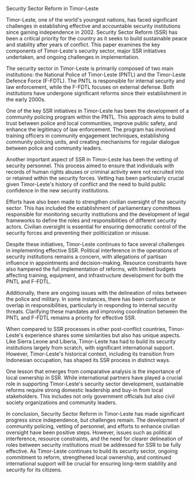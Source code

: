 Security Sector Reform in Timor-Leste

Timor-Leste, one of the world's youngest nations, has faced significant challenges in establishing effective and accountable security institutions since gaining independence in 2002. Security Sector Reform (SSR) has been a critical priority for the country as it seeks to build sustainable peace and stability after years of conflict. This paper examines the key components of Timor-Leste's security sector, major SSR initiatives undertaken, and ongoing challenges in implementation.

The security sector in Timor-Leste is primarily composed of two main institutions: the National Police of Timor-Leste (PNTL) and the Timor-Leste Defence Force (F-FDTL). The PNTL is responsible for internal security and law enforcement, while the F-FDTL focuses on external defense. Both institutions have undergone significant reforms since their establishment in the early 2000s.

One of the key SSR initiatives in Timor-Leste has been the development of a community policing program within the PNTL. This approach aims to build trust between police and local communities, improve public safety, and enhance the legitimacy of law enforcement. The program has involved training officers in community engagement techniques, establishing community policing units, and creating mechanisms for regular dialogue between police and community leaders.

Another important aspect of SSR in Timor-Leste has been the vetting of security personnel. This process aimed to ensure that individuals with records of human rights abuses or criminal activity were not recruited into or retained within the security forces. Vetting has been particularly crucial given Timor-Leste's history of conflict and the need to build public confidence in the new security institutions.

Efforts have also been made to strengthen civilian oversight of the security sector. This has included the establishment of parliamentary committees responsible for monitoring security institutions and the development of legal frameworks to define the roles and responsibilities of different security actors. Civilian oversight is essential for ensuring democratic control of the security forces and preventing their politicization or misuse.

Despite these initiatives, Timor-Leste continues to face several challenges in implementing effective SSR. Political interference in the operations of security institutions remains a concern, with allegations of partisan influence in appointments and decision-making. Resource constraints have also hampered the full implementation of reforms, with limited budgets affecting training, equipment, and infrastructure development for both the PNTL and F-FDTL.

Additionally, there are ongoing issues with the delineation of roles between the police and military. In some instances, there has been confusion or overlap in responsibilities, particularly in responding to internal security threats. Clarifying these mandates and improving coordination between the PNTL and F-FDTL remains a priority for effective SSR.

When compared to SSR processes in other post-conflict countries, Timor-Leste's experience shares some similarities but also has unique aspects. Like Sierra Leone and Liberia, Timor-Leste has had to build its security institutions largely from scratch, with significant international support. However, Timor-Leste's historical context, including its transition from Indonesian occupation, has shaped its SSR process in distinct ways.

One lesson that emerges from comparative analysis is the importance of local ownership in SSR. While international partners have played a crucial role in supporting Timor-Leste's security sector development, sustainable reforms require strong domestic leadership and buy-in from local stakeholders. This includes not only government officials but also civil society organizations and community leaders.

In conclusion, Security Sector Reform in Timor-Leste has made significant progress since independence, but challenges remain. The development of community policing, vetting of personnel, and efforts to enhance civilian oversight have been positive steps. However, issues such as political interference, resource constraints, and the need for clearer delineation of roles between security institutions must be addressed for SSR to be fully effective. As Timor-Leste continues to build its security sector, ongoing commitment to reform, strengthened local ownership, and continued international support will be crucial for ensuring long-term stability and security for its citizens.